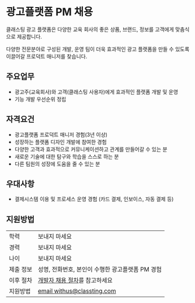 # 광고플랫폼 PM 채용

클래스팅 광고 플랫폼은 다양한 교육 회사의 좋은 상품, 브랜드, 정보를 고객에게 맞춤식으로 제공합니다.

다양한 전문분야로 구성된 개발, 운영 팀이 더욱 효과적인 광고 플랫폼을 만들 수 있도록 이끌어갈 프로덕트 매니저를 찾습니다.

## 주요업무

* 광고주(교육회사)와 고객(클래스팅 사용자)에게 효과적인 플랫폼 개발 및 운영
* 기능 개발 우선순위 정립

## 자격요건

* 광고플랫폼 프로덕트 매니저 경험(3년 이상)
* 성장하는 플랫폼 디자인 개발에 참여한 경험
* 다양한 고객과 효과적으로 커뮤니케이션하고 관계를 만들어갈 수 있는 분
* 새로운 기술에 대한 탐구와 학습을 스스로 하는 분
* 다른 팀원의 성장에 도움을 줄 수 있는 분

## 우대사항

* 결제시스템 이용 및 프로세스 운영 경험 (카드 결제, 인보이스, 자동 결제 등)

## 지원방법

|     |            |
|-----|------------|
| 학력 | 보내지 마세요 |
| 경력 | 보내지 마세요 |
| 나이 | 보내지 마세요 |
| 제출 정보 | 성명, 전화번호, 본인이 수행한 광고플랫폼 PM 경험 |
| 이후 절차	| [개발자 채용 절차](/README.md#recruit-process)를 참고하세요 |
| 지원방법 | [email withus@classting.com](mailto:withus@classting.com) |
